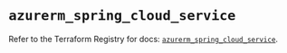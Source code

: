 # `azurerm_spring_cloud_service`

Refer to the Terraform Registry for docs: [`azurerm_spring_cloud_service`](https://registry.terraform.io/providers/hashicorp/azurerm/4.10.0/docs/resources/spring_cloud_service).
